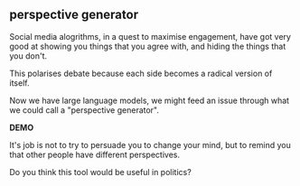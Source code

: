 ## perspective generator

Social media alogrithms, in a quest to maximise engagement, have got very good at showing you things that you agree with, and hiding the things that you don't.

This polarises debate because each side becomes a radical version of itself.

Now we have large language models, we might feed an issue through what we could call a "perspective generator".

**DEMO**

It's job is not to try to persuade you to change your mind, but to remind you that other people have different perspectives.

Do you think this tool would be useful in politics?

